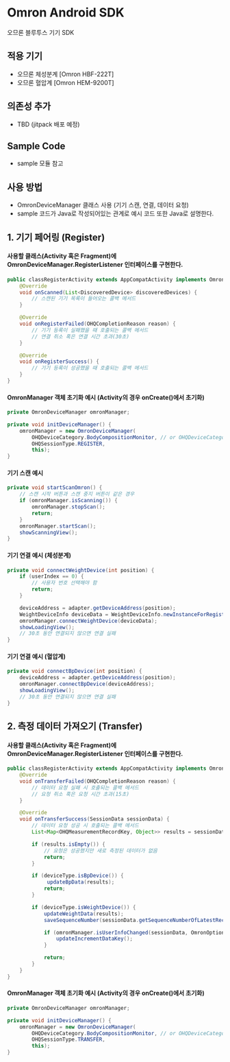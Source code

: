 # Omron Android SDK
오므론 블루투스 기기 SDK

## 적용 기기
- 오므론 체성분계 [Omron HBF-222T]
- 오므론 혈압계 [Omron HEM-9200T]

## 의존성 추가
- TBD (jitpack 배포 예정)

## Sample Code
- sample 모듈 참고

## 사용 방법
- OmronDeviceManager 클래스 사용 (기기 스캔, 연결, 데이터 요청)
- sample 코드가 Java로 작성되어있는 관계로 예시 코드 또한 Java로 설명한다.

## 1. 기기 페어링 (Register)
#### 사용할 클래스(Activity 혹은 Fragment)에 OmronDeviceManager.RegisterListener 인터페이스를 구현한다.
```Java
public classRegisterActivity extends AppCompatActivity implements OmronDeviceManager.RegisterListener {
    @Override
    void onScanned(List<DiscoveredDevice> discoveredDevices) {
        // 스캔된 기기 목록이 들어오는 콜백 메서드
    }

    @Override
    void onRegisterFailed(OHQCompletionReason reason) {
        // 기기 등록이 실패했을 때 호출되는 콜백 메서드
        // 연결 취소 혹은 연결 시간 초과(30초)
    }

    @Override
    void onRegisterSuccess() {
        // 기기 등록이 성공했을 때 호출되는 콜백 메서드
    }
}
```

#### OmronManager 객체 초기화 예시 (Activity의 경우 onCreate()에서 초기화)
```Java
private OmronDeviceManager omronManager;

private void initDeviceManager() {
    omronManager = new OmronDeviceManager(
        OHQDeviceCategory.BodyCompositionMonitor, // or OHQDeviceCategory.BloodPressureMonitor
        OHQSessionType.REGISTER,
        this);
}
```

#### 기기 스캔 예시
```Java
private void startScanOmron() {
    // 스캔 시작 버튼과 스캔 중지 버튼이 같은 경우
    if (omronManager.isScanning()) {
        omronManager.stopScan();
        return;
    }
    omronManager.startScan();
    showScanningView();
}
```

#### 기기 연결 예시 (체성분계)
```Java
private void connectWeightDevice(int position) {
    if (userIndex == 0) {
        // 사용자 번호 선택해야 함
        return;
    }

    deviceAddress = adapter.getDeviceAddress(position);
    WeightDeviceInfo deviceData = WeightDeviceInfo.newInstanceForRegister(deviceAddress, userIndex);
    omronManager.connectWeightDevice(deviceData);
    showLoadingView();
    // 30초 동안 연결되지 않으면 연결 실패
}
```

#### 기기 연결 예시 (혈압계)
```Java
private void connectBpDevice(int position) {
    deviceAddress = adapter.getDeviceAddress(position);
    omronManager.connectBpDevice(deviceAddress);
    showLoadingView();
    // 30초 동안 연결되지 않으면 연결 실패
}
```

## 2. 측정 데이터 가져오기 (Transfer)
#### 사용할 클래스(Activity 혹은 Fragment)에 OmronDeviceManager.RegisterListener 인터페이스를 구현한다.
```Java
public classRegisterActivity extends AppCompatActivity implements OmronDeviceManager.TransferListener {
    @Override
    void onTransferFailed(OHQCompletionReason reason) {
        // 데이터 요청 실패 시 호출되는 콜백 메서드
        // 요청 취소 혹은 요청 시간 초과(15초)
    }

    @Override
    void onTransferSuccess(SessionData sessionData) {
        // 데이터 요청 성공 시 호출되는 콜백 메서드
        List<Map<OHQMeasurementRecordKey, Object>> results = sessionData.getMeasurementRecords();

        if (results.isEmpty()) {
            // 요청은 성공했지만 새로 측정된 데이터가 없음
            return;
        }

        if (deviceType.isBpDevice()) {
             updateBpData(results);
            return;
        }

        if (deviceType.isWeightDevice()) {
            updateWeightData(results);
            saveSequenceNumber(sessionData.getSequenceNumberOfLatestRecord());

            if (omronManager.isUserInfoChanged(sessionData, OmronOption.getDemoUser())) {
                updateIncrementDataKey();
            }

            return;
        }
    }
}
```

#### OmronManager 객체 초기화 예시 (Activity의 경우 onCreate()에서 초기화)
```Java
private OmronDeviceManager omronManager;

private void initDeviceManager() {
    omronManager = new OmronDeviceManager(
        OHQDeviceCategory.BodyCompositionMonitor, // or OHQDeviceCategory.BloodPressureMonitor
        OHQSessionType.TRANSFER,
        this);
}
```

